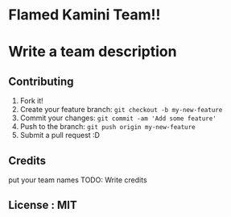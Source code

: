 # Flamed Kamini Team!!
 
# Write a team description 


## Contributing
1. Fork it!
2. Create your feature branch: `git checkout -b my-new-feature`
3. Commit your changes: `git commit -am 'Add some feature'`
4. Push to the branch: `git push origin my-new-feature`
5. Submit a pull request :D


## Credits
put your team names
TODO: Write credits

## License : MIT
 